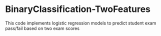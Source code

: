 # BinaryClassification-TwoFeatures
This code implements logistic regression models to predict student exam pass/fail based on two exam scores
